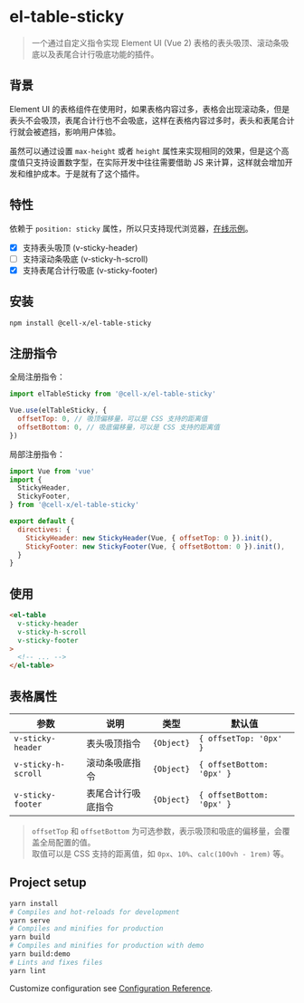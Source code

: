 # el-table-sticky

> 一个通过自定义指令实现 Element UI (Vue 2) 表格的表头吸顶、滚动条吸底以及表尾合计行吸底功能的插件。

## 背景

Element UI 的表格组件在使用时，如果表格内容过多，表格会出现滚动条，但是表头不会吸顶，表尾合计行也不会吸底，这样在表格内容过多时，表头和表尾合计行就会被遮挡，影响用户体验。

虽然可以通过设置 `max-height` 或者 `height` 属性来实现相同的效果，但是这个高度值只支持设置数字型，在实际开发中往往需要借助 JS 来计算，这样就会增加开发和维护成本。于是就有了这个插件。

## 特性

依赖于 `position: sticky` 属性，所以只支持现代浏览器，[在线示例](https://lruihao.github.io/el-table-sticky/)。

- [x] 支持表头吸顶 (v-sticky-header)
- [ ] 支持滚动条吸底 (v-sticky-h-scroll)
- [x] 支持表尾合计行吸底 (v-sticky-footer)

## 安装

```bash
npm install @cell-x/el-table-sticky
```

## 注册指令

全局注册指令：

```js
import elTableSticky from '@cell-x/el-table-sticky'

Vue.use(elTableSticky, {
  offsetTop: 0, // 吸顶偏移量，可以是 CSS 支持的距离值
  offsetBottom: 0, // 吸底偏移量，可以是 CSS 支持的距离值
})
```

局部注册指令：

```js
import Vue from 'vue'
import {
  StickyHeader,
  StickyFooter,
} from '@cell-x/el-table-sticky'

export default {
  directives: {
    StickyHeader: new StickyHeader(Vue, { offsetTop: 0 }).init(),
    StickyFooter: new StickyFooter(Vue, { offsetBottom: 0 }).init(),
  }
}
```

## 使用

```html
<el-table
  v-sticky-header
  v-sticky-h-scroll
  v-sticky-footer
>
  <!-- ... -->
</el-table>
```

## 表格属性

| 参数                | 说明               | 类型       | 默认值                    |
| ------------------- | ------------------ | ---------- | ------------------------- |
| `v-sticky-header`   | 表头吸顶指令       | `{Object}` | `{ offsetTop: '0px' }`    |
| `v-sticky-h-scroll` | 滚动条吸底指令     | `{Object}` | `{ offsetBottom: '0px' }` |
| `v-sticky-footer`   | 表尾合计行吸底指令 | `{Object}` | `{ offsetBottom: '0px' }` |

> `offsetTop` 和 `offsetBottom` 为可选参数，表示吸顶和吸底的偏移量，会覆盖全局配置的值。\
> 取值可以是 CSS 支持的距离值，如 `0px`、`10%`、`calc(100vh - 1rem)` 等。

## Project setup

```bash
yarn install
# Compiles and hot-reloads for development
yarn serve
# Compiles and minifies for production
yarn build
# Compiles and minifies for production with demo
yarn build:demo
# Lints and fixes files
yarn lint
```

Customize configuration see [Configuration Reference](https://cli.vuejs.org/config/).
